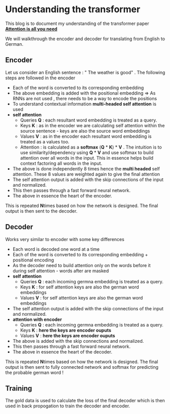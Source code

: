 # Understanding the transformer

This blog is to document my understanding of the transformer paper [**Attention is all you need**](https://arxiv.org/pdf/1706.03762.pdf)

We will walkthrough the encoder and decoder for translating from English to German.

## Encoder

Let us consider an English sentence : " The weather is good" . The following steps are followed in the encoder

- Each of the word is converted to its corresponding embedding 
- The above embedding is added with the positional embedding => As RNNs are not used , there needs to be a way to encode the positions
- To understand contextual information **multi-headed self attention** is used
- **self attention** 
  - Queries **Q** : each resultant word embedding is treated as a query.  
  - Keys **K** : as in the encoder we are calculating self attention within the source sentence - keys are also the source word embeddings
  - Values **V** : as in the encoder each resultant word embedding is treated as a values too.
  - Attention : is calculated as a **softmax** (**Q** * **K**) * **V** . The intuition is to use similarity/dependency using **Q** * **V** and use softmax to build attention over all words in the input. This in essence helps build context factoring all words in the input.
- The above is done independently 8 times hence the **multi headed** self attention. These 8 values are weighted again to give the final attention
- The self attention output is added with the skip connections of the input and normalized.
- This then passes through a fast forward neural network. 
- The above in essence the heart of the encoder. 
 
 This is repeated **N**times based on how the network is designed. The final output is then sent to the decoder.
   
  


## Decoder

Works very similar to encoder with some key differences

- Each word is decoded one word at a time
- Each of the word is converted to its corresponding embedding + positional encoding 
- As the decoder need to build attention only on the words before it during self attention - words after are masked 
- **self attention** 
  - Queries **Q** : each incoming germna embedding is treated as a query.  
  - Keys **K** : for self attention keys are also the german word embeddings
  - Values **V** : for self attention keys are also the german word embeddings
- The self attention output is added with the skip connections of the input and normalized.
- **attention with encoder** 
  - Queries **Q** : each incoming germna embedding is treated as a query.  
  - Keys **K** : **here the keys are encoder ouputs**
  - Values **V** : **here the keys are encoder ouputs**
- The above is added with the skip connections and normalized.
- This then passes through a fast forward neural network. 
- The above in essence the heart of the decoder. 

This is repeated **N**times based on how the network is designed. The final output is then sent to fully connected network and softmax for predicting the probable german word !

## Training

The gold data is used to calculate the loss of the final decoder which is then used in back propogation to train the decoder and encoder.



